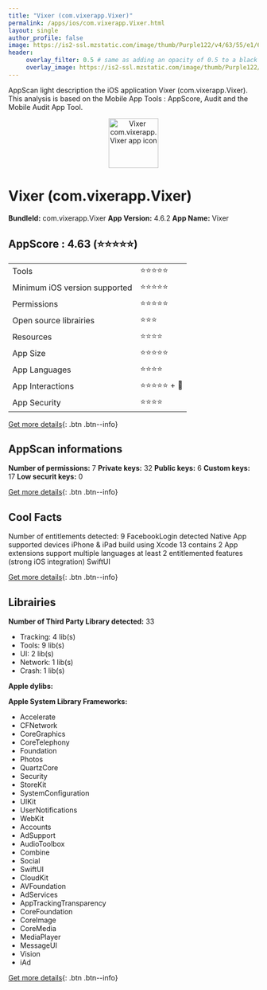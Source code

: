 ```yaml
---
title: "Vixer (com.vixerapp.Vixer)"
permalink: /apps/ios/com.vixerapp.Vixer.html
layout: single
author_profile: false
image: https://is2-ssl.mzstatic.com/image/thumb/Purple122/v4/63/55/e1/6355e1ba-2f9f-a5bc-7ab8-4611a746655b/AppIcon-1x_U007emarketing-0-7-0-0-85-220.png/512x512bb.jpg
header: 
     overlay_filter: 0.5 # same as adding an opacity of 0.5 to a black background
     overlay_image: https://is2-ssl.mzstatic.com/image/thumb/Purple122/v4/63/55/e1/6355e1ba-2f9f-a5bc-7ab8-4611a746655b/AppIcon-1x_U007emarketing-0-7-0-0-85-220.png/512x512bb.jpg
---
```

AppScan light description the iOS application Vixer (com.vixerapp.Vixer). This analysis is based on the Mobile App Tools : AppScore, Audit and the Mobile Audit App Tool.

  
  
<div style="text-align: center;"><img src="https://is2-ssl.mzstatic.com/image/thumb/Purple122/v4/63/55/e1/6355e1ba-2f9f-a5bc-7ab8-4611a746655b/AppIcon-1x_U007emarketing-0-7-0-0-85-220.png/512x512bb.jpg" width="100" height="100" alt="Vixer com.vixerapp.Vixer app icon"></div>  
  
# Vixer (com.vixerapp.Vixer)

**BundleId:** com.vixerapp.Vixer
**App Version:** 4.6.2
**App Name:** Vixer


## AppScore : 4.63 (⭐️⭐️⭐️⭐️⭐️) 

<table>
<tr><td> Tools </td><td> ⭐️⭐️⭐️⭐️⭐️ </td></tr>
<tr><td> Minimum iOS version supported </td><td> ⭐️⭐️⭐️⭐️⭐️ </td></tr>
<tr><td> Permissions </td><td> ⭐️⭐️⭐️⭐️⭐️ </td></tr>
<tr><td> Open source librairies </td><td> ⭐️⭐️⭐️ </td></tr>
<tr><td> Resources </td><td> ⭐️⭐️⭐️⭐️ </td></tr>
<tr><td> App Size </td><td> ⭐️⭐️⭐️⭐️⭐️ </td></tr>
<tr><td> App Languages </td><td> ⭐️⭐️⭐️⭐️ </td></tr>
<tr><td> App Interactions </td><td> ⭐️⭐️⭐️⭐️⭐️ + 🌟 </td></tr>
<tr><td> App Security </td><td> ⭐️⭐️⭐️⭐️ </td></tr>
</table>

[Get more details](/pricing.html){: .btn .btn--info}  
  
## AppScan informations 

**Number of permissions:** 7
**Private keys:** 32
**Public keys:** 6
**Custom keys:** 17
**Low securit keys:** 0
  
[Get more details](/pricing.html){: .btn .btn--info}

## Cool Facts

Number of entitlements detected: 9
FacebookLogin detected
Native App
supported devices iPhone & iPad
build using Xcode 13
contains 2 App extensions
support multiple languages
at least 2 entitlemented features (strong iOS integration)
SwiftUI
  
[Get more details](/pricing.html){: .btn .btn--info}

## Librairies 
**Number of Third Party Library detected:** 33
- Tracking: 4 lib(s)
- Tools: 9 lib(s)
- UI: 2 lib(s)
- Network: 1 lib(s)
- Crash: 1 lib(s)

**Apple dylibs:**


**Apple System Library Frameworks:**
- Accelerate
- CFNetwork
- CoreGraphics
- CoreTelephony
- Foundation
- Photos
- QuartzCore
- Security
- StoreKit
- SystemConfiguration
- UIKit
- UserNotifications
- WebKit
- Accounts
- AdSupport
- AudioToolbox
- Combine
- Social
- SwiftUI
- CloudKit
- AVFoundation
- AdServices
- AppTrackingTransparency
- CoreFoundation
- CoreImage
- CoreMedia
- MediaPlayer
- MessageUI
- Vision
- iAd


  
[Get more details](/pricing.html){: .btn .btn--info}

